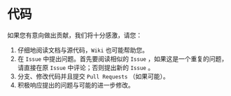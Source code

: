 # 代码
如果您有意向做出贡献，我们将十分感激，请您：  
1. 仔细地阅读文档与源代码，`Wiki` 也可能帮助您。  
2. 在 `Issue` 中提出问题。首先要阅读相似的 `Issue` ，如果这是一个重复的问题，请直接在原 `Issue` 中评论；否则提出新的 `Issue` 。  
3. 分支、修改代码并且提交 `Pull Requests` （如果可能）。
4. 积极响应提出的问题与可能的进一步修改。
